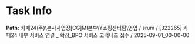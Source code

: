 # Task Info

**Path:** 카페24(주)\본사사업장\[CG]MI본부\Y쇼핑센터팀\영업 / srum / [322265] 카페24 내부 서비스 연결 _ 확장_BPO 서비스 고객니즈 접수 / 2025-09-01_00-00-00

